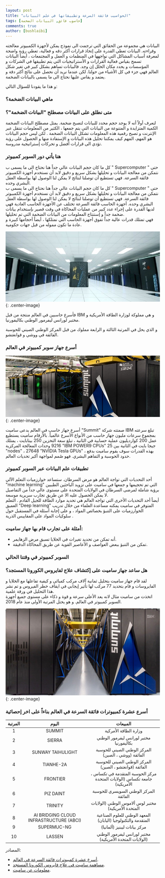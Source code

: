 ```yaml
---
layout: post
title: "الحواسيب فائقة السرعة وتطبيقاتها في علم البيانات"
tags: [حاسوب فائق, البيانات الضخمة]
comments: true
author: [bushlaibi]
---
```


البيانات هي مجموعة من الحقائق التي ترجمت الى نموذج يمكن لأجهزة الكمبيوتر معالجته وقراءته. البيانات تعطي القدرة على إتخاذ قرارات أكثر دقه و فعالية، تعطي رؤية واضحة لمعرفة أسباب المشاكل التي نواجهها في المنظمات و العمل و المجتمعات ، أيضاً البيانات تسمح بقياس فعالية القرارات و الأستراتيجيات التي يتم تطبيقها في الشركات و المؤسسات و يحدد مكان الخلل إن وجد. فالبيانات تساهم بشكل كبير في تغير شكل العالم فهي جزء في كل الأشياء من حولنا. لكن عندما نريد أن نحصل على نتائج أكثر دقة و يعتمد و يقاس عليها نحتاج الى ما يسمى بالبيانات الضخمة.  

و هذا ما يقودنا للسؤال التالي: 

### ماهي البيانات الضخمة؟

### متى نطلق على البيانات مصطلح "البيانات الضخمة"؟

لنعرف أولاً أنه لا يوجد حجم محدد للبيانات لتصبح ضخمة. يمثل مصطلح البيانات الضخمة الكمية المتزايدة و المتنوعة من البيانات التي يتم جمعها ، الكثير من المعلومات تنتقل عبر الإنترنت و تصبح رقمية هذه المعلومات تشكل البيانات الضخمة . لكن ليس حجم البيانات هو المهم، المهم كيف يمكننا تحليل هذه البيانات و الإستفادة منها و الحصول على رؤية تؤدي الى قرارات أفضل و تحركات إستراتيجية مدروسة. 

### هنا يأتي دور السوبر كمبيوتر

كل ما كان حجم البيانات عالي جداً هنا نحتاج الى ما يسمى ب " Supercomputer " حتى نتمكن من معالجة البيانات و تحليلها بشكل سريع و دقيق لابد أن نستخدم أجهزة الكمبيوتر فائقة السرعة. فهي تستطيع أن توصلنا لنتائج لا يمكن لنا الوصول لها بواسطة العقل البشري وحده.  
 كل ما كان حجم البيانات عالي جداً هنا نحتاج الى ما يسمى ب " Supercomputer " حتى نتمكن من معالجة البيانات و تحليلها بشكل سريع و دقيق لابد أن نستخدم أجهزة الكمبيوتر فائقة السرعة. فهي تستطيع أن توصلنا لنتائج لا يمكن لنا الوصول لها بواسطة العقل البشري وحده.
أجهزة الحاسب فائقة السرعة تختلف عن الأجهزة الحاسب العادية فهي لديها القدرة على إجراء عدد كبير من عمليات المحاكاة في وقت قصير بإستخدام بيانات ضخمة جداً و إستنتاج المعلومات من البيانات الضخمة التي تم تحليلها.  
فهي تمتلك قدرات عالية جداً تفوق أجهزة الحاسب التي نمتلكها ، أيضاً أحجامها كبيرة و عادة ما تكون مموله من قبل جهات حكومية.
 
![](../images/2020-08-25-supercomputer/tianhe.jpg "Tianhe Super Computer"){: .center-image}  

فأسرع حاسبين في العالم منتجة من قبل IBM و هي مملوكة لوزارة الطاقة الأمريكية و مختبر لورانس ليفرمور الوطني بكاليفورنيا.

 و الذي يحل في المرتبة الثالثة و الرابعة مملوك من قبل المركز الوطني الصيني للحوسبة الفائقة في ووشي
و قوانغتشو.

### أسرع جهاز سوبر كمبيوتر في العالم

![](../images/2020-08-25-supercomputer/summit.jpg "Summit Super Computer"){: .center-image}  

أسرع جهاز حاسب في العالم يدعى ساميت "Summit" صمتته شركة IBM تبلغ سرعته بمجموع سرعات مليون جهاز حاسب من الأنواع الأسرع عالمياً. بالأرقام ساميت يستطيع عمل 200 كوارديليون عملية حسابية في الثانية ، تبلغ سعة التخزين 250 بيتابايت ، يمتلك 9216 وحدات المعالجة المركزية "IBM POWER9 CPUs" 25 جيجا بايت في الثانية بين "nodes" ، 27648 "NVIDIA Tesla GPUs" ، بهذه القدرات سوف يقوم ساميت بدفع حدود الحوسبة و التفاهم البشري. فهو صُمم لمواجهة أكبر تحديات العالم. 
  
### تطبيقات علم البيانات عبر السوبر كمبيوتر

أحد التحديات التي تواجة العالم هو مرض السرطان. ستساعد خوارزميات التعلم الآلي "machine learning" التي تم تحجيمها و جمعها في ساميت على تزويد الباحثين الطبيين برؤية شاملة لمرضى السرطان في الولايات المتحدة على مستوى عالي جداً من التفاصيل لا يمكن الحصول عليه الا عن طريق تجارب سريرية موسعة.  
أيضاً أحد التحديات الأخرى التي تواجه العالم هي تحديد موارد الطاقة للجيل القادم . التعلم العميق "Deep learning" المتوفر في ساميت يمكنه مساعدة العلماء من خلال تدريب الخوارزميات على التنبؤ بخصائص المواد ، و على إجابة أسئلة في المستقبل حول سلوكيات المواد على المقاييس الذرية .

### أمثلة على تجارب قام بها جهاز ساميت: 

- أنه تمكن من تحديد تغيرات في الخلايا تسبق مرض الزهايمر.
- تمكن من التنبؤ ببعض العواصف و الأعاصير القوية عن طريق المحاكاة الدقيقة.

  
### السوبر كمبيوتر في وقتنا الحالي
### هل ساعد جهاز ساميت على إكتشاف علاج لفايروس الكورونا المستجد؟

لقد قام جهاز ساميت بتحليل ثمانية آلاف مركب كميائي و كيفية تفاعلها مع الخلايا و الفايروسات و قام بتحديد 77 مركب لها تأثير إيجابي في ايقاف خطر الفيروس و تم نشر هذا التحليل في ورقة علمية.  
اتخذت من ساميت مثال لانه يعد الأعلى سرعة و قوة و ذكاء على مستوى جميع أجهزة السوبر كمبيوتر في العالم. و هو يحتل المرتبة الأولى منذ عام 2018. 

![](../images/2020-08-25-supercomputer/summit2.jpg "Summit Super Computer"){: .center-image}  

### أسرع عشرة كمبيوترات فائقة السرعة في العالم بناءاً على اخر إحصائية

| المرتبة     | اليوم   |      المبيعات      |
|:------:|:----------:|:-------------:|
|1| SUMMIT | وزارة الطاقة الأمركية |
|2| SIERRA | مختبر لورانس ليفرمور الوطني بكاليفورنيا |
|3| SUNWAY TAIHULIGHT | المركز الوطني الصيني للحوسبة الفائقة (ووشي ، الصين) |
|4| TIANHE-2A | المركز الوطني الصيني للحوسبة الفائقة (قوانغتشو ، الصين) |
|5| FRONTIER | مركز الحوسبة المتقدمة في تكساس ، جامعة تكساس (الولايات المتحدة الأمريكية) |
|6| PIZ DAINT | المركز الوطني السويسري للحوسبة الفائقة |
|7| TRINITY | مختبر لوس ألاموس الوطني (الولايات المتحدة الأمريكية) |
|8| AI BRIDGING CLOUD INFRASTRUCTURE (ABCI) | المعهد الوطني للعلوم الصناعية المتقدمة والتكنولوجيا (اليابان) |
|9| SUPERMUC-NG | مركز بيانات ليبنيز (ألمانيا) |
|10| LASSEN | مختبر لورانس ليفرمور الوطني (الولايات المتحدة الأمريكية) |

المصادر:
- [أسرع عشرة كمبيوترات فائقة السرعة في العالم](https://www.bbvaopenmind.com/en/technology/innovation/the-top-10-supercomputers-the-new-scientific-giants/).
- [مساهمة ساميت في علاج فايروس الكورونا المستجد](https://www.shorouknews.com/columns/view.aspx?cdate=28032020&id=1b2face4-bf34-4ea4-99df-bea3bea306c0).
- [معلومات عن ساميت](https://www.ibm.com/thought-leadership/summit-supercomputer/ ).
